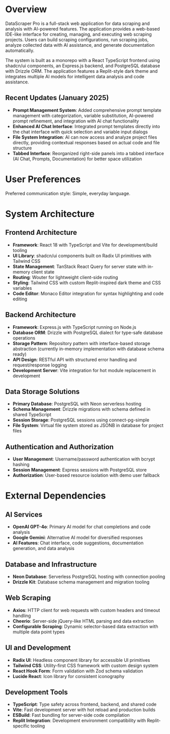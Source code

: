 # Overview

DataScraper Pro is a full-stack web application for data scraping and analysis with AI-powered features. The application provides a web-based IDE-like interface for creating, managing, and executing web scraping projects. Users can build scraping configurations, run scraping jobs, analyze collected data with AI assistance, and generate documentation automatically.

The system is built as a monorepo with a React TypeScript frontend using shadcn/ui components, an Express.js backend, and PostgreSQL database with Drizzle ORM. The application features a Replit-style dark theme and integrates multiple AI models for intelligent data analysis and code assistance.

## Recent Updates (January 2025)

- **Prompt Management System**: Added comprehensive prompt template management with categorization, variable substitution, AI-powered prompt refinement, and integration with AI chat functionality
- **Enhanced AI Chat Interface**: Integrated prompt templates directly into the chat interface with quick selection and variable input dialogs  
- **File System Integration**: AI can now access and analyze project files directly, providing contextual responses based on actual code and file structure
- **Tabbed Interface**: Reorganized right-side panels into a tabbed interface (AI Chat, Prompts, Documentation) for better space utilization

# User Preferences

Preferred communication style: Simple, everyday language.

# System Architecture

## Frontend Architecture
- **Framework**: React 18 with TypeScript and Vite for development/build tooling
- **UI Library**: shadcn/ui components built on Radix UI primitives with Tailwind CSS
- **State Management**: TanStack React Query for server state with in-memory client state
- **Routing**: Wouter for lightweight client-side routing
- **Styling**: Tailwind CSS with custom Replit-inspired dark theme and CSS variables
- **Code Editor**: Monaco Editor integration for syntax highlighting and code editing

## Backend Architecture
- **Framework**: Express.js with TypeScript running on Node.js
- **Database ORM**: Drizzle with PostgreSQL dialect for type-safe database operations
- **Storage Pattern**: Repository pattern with interface-based storage abstraction (currently in-memory implementation with database schema ready)
- **API Design**: RESTful API with structured error handling and request/response logging
- **Development Server**: Vite integration for hot module replacement in development

## Data Storage Solutions
- **Primary Database**: PostgreSQL with Neon serverless hosting
- **Schema Management**: Drizzle migrations with schema defined in shared TypeScript
- **Session Storage**: PostgreSQL sessions using connect-pg-simple
- **File System**: Virtual file system stored as JSONB in database for project files

## Authentication and Authorization
- **User Management**: Username/password authentication with bcrypt hashing
- **Session Management**: Express sessions with PostgreSQL store
- **Authorization**: User-based resource isolation with demo user fallback

# External Dependencies

## AI Services
- **OpenAI GPT-4o**: Primary AI model for chat completions and code analysis
- **Google Gemini**: Alternative AI model for diversified responses
- **AI Features**: Chat interface, code suggestions, documentation generation, and data analysis

## Database and Infrastructure
- **Neon Database**: Serverless PostgreSQL hosting with connection pooling
- **Drizzle Kit**: Database schema management and migration tooling

## Web Scraping
- **Axios**: HTTP client for web requests with custom headers and timeout handling
- **Cheerio**: Server-side jQuery-like HTML parsing and data extraction
- **Configurable Scraping**: Dynamic selector-based data extraction with multiple data point types

## UI and Development
- **Radix UI**: Headless component library for accessible UI primitives
- **Tailwind CSS**: Utility-first CSS framework with custom design system
- **React Hook Form**: Form validation with Zod schema validation
- **Lucide React**: Icon library for consistent iconography

## Development Tools
- **TypeScript**: Type safety across frontend, backend, and shared code
- **Vite**: Fast development server with hot reload and production builds
- **ESBuild**: Fast bundling for server-side code compilation
- **Replit Integration**: Development environment compatibility with Replit-specific tooling